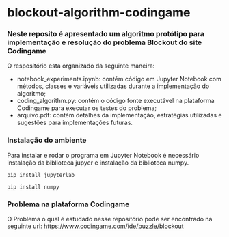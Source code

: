 # blockout-algorithm-codingame

### Neste reposito é apresentado um algoritmo protótipo para implementação e resolução do problema Blockout do site Codingame

O respositório esta organizado da seguinte maneira:

- notebook_experiments.ipynb: contém código em Jupyter Notebook com métodos, classes e variáveis utilizadas durante a implementação do algoritmo;
- coding_algorithm.py: contém o código fonte executável na plataforma Codingame para executar os testes do problema;
- arquivo.pdf: contém detalhes da implementação, estratégias utilizadas e sugestões para implementações futuras.

### Instalação do ambiente

Para instalar e rodar o programa em Jupyter Notebook é necessário instalação da biblioteca jupyer e instalação da biblioteca numpy.

```pip install jupyterlab```

```pip install numpy```

### Problema na plataforma Codingame

O Problema o qual é estudado nesse repositório pode ser encontrado na seguinte url: https://www.codingame.com/ide/puzzle/blockout

